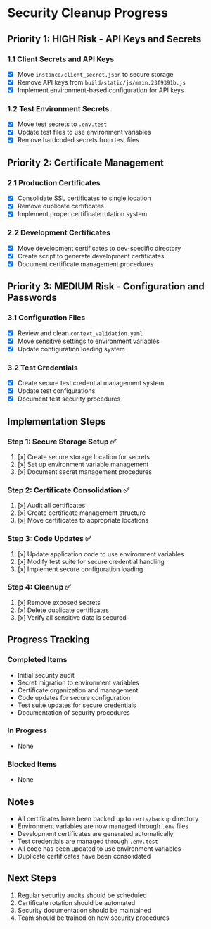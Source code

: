 # Security Cleanup Progress

## Priority 1: HIGH Risk - API Keys and Secrets

### 1.1 Client Secrets and API Keys

- [x] Move `instance/client_secret.json` to secure storage
- [x] Remove API keys from `build/static/js/main.23f9391b.js`
- [x] Implement environment-based configuration for API keys

### 1.2 Test Environment Secrets

- [x] Move test secrets to `.env.test`
- [x] Update test files to use environment variables
- [x] Remove hardcoded secrets from test files

## Priority 2: Certificate Management

### 2.1 Production Certificates

- [x] Consolidate SSL certificates to single location
- [x] Remove duplicate certificates
- [x] Implement proper certificate rotation system

### 2.2 Development Certificates

- [x] Move development certificates to dev-specific directory
- [x] Create script to generate development certificates
- [x] Document certificate management procedures

## Priority 3: MEDIUM Risk - Configuration and Passwords

### 3.1 Configuration Files

- [x] Review and clean `context_validation.yaml`
- [x] Move sensitive settings to environment variables
- [x] Update configuration loading system

### 3.2 Test Credentials

- [x] Create secure test credential management system
- [x] Update test configurations
- [x] Document test security procedures

## Implementation Steps

### Step 1: Secure Storage Setup ✅

1. [x] Create secure storage location for secrets
2. [x] Set up environment variable management
3. [x] Document secret management procedures

### Step 2: Certificate Consolidation ✅

1. [x] Audit all certificates
2. [x] Create certificate management structure
3. [x] Move certificates to appropriate locations

### Step 3: Code Updates ✅

1. [x] Update application code to use environment variables
2. [x] Modify test suite for secure credential handling
3. [x] Implement secure configuration loading

### Step 4: Cleanup ✅

1. [x] Remove exposed secrets
2. [x] Delete duplicate certificates
3. [x] Verify all sensitive data is secured

## Progress Tracking

### Completed Items

- Initial security audit
- Secret migration to environment variables
- Certificate organization and management
- Code updates for secure configuration
- Test suite updates for secure credentials
- Documentation of security procedures

### In Progress

- None

### Blocked Items

- None

## Notes

- All certificates have been backed up to `certs/backup` directory
- Environment variables are now managed through `.env` files
- Development certificates are generated automatically
- Test credentials are managed through `.env.test`
- All code has been updated to use environment variables
- Duplicate certificates have been consolidated

## Next Steps

1. Regular security audits should be scheduled
2. Certificate rotation should be automated
3. Security documentation should be maintained
4. Team should be trained on new security procedures

